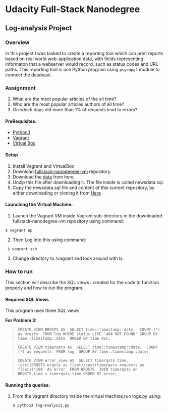# Udacity Full-Stack Nanodegree
## Log-analysis Project

### Overview

In this project I was tasked to create a reporting tool which can print reports based on real world web-application data, with fields representing informaton that a webserver would record, such as status codes and URL paths. This reporting tool is use Python program using  `psycopg2` module to connect the database.

### Assignment

1. What are the msot popular articles of the all time?
2. Who are the most popular articles authors of all time?
3. On which days did more than 1% of requests lead to errors?

#### PreRequisites:
* [Python3](https://www.python.org/)
* [Vagrant](https://www.vagrantup.com)
* [Virtual Box](https://www.virtualbox.org)

#### Setup

1. Install Vagrant and VirtualBox
2. Download [fullstack-nanodegree-vm](https://github.com/udacity/fullstack-nanodegree-vm) repository.
3. Download the [data](https://d17h27t6h515a5.cloudfront.net/topher/2016/August/57b5f748_newsdata/newsdata.zip) from here.
4. Unzip this file after downloading it. The file inside is called newsdata.sql.
5. Copy the newsdata.sql file and content of this current repository, by either downloading or cloning it from
  [Here](https://github.com/vamshi1020/log-analysis)


#### Launching the Virtual Machine:
1. Launch the Vagrant VM inside Vagrant sub-directory in the downloaded fullstack-nanodegree-vm repository using command:
  
  ```
  $ vagrant up
  ```
2. Then Log into this using command:
  
  ```
   $ vagrant ssh
   ```
3. Change directory to /vagrant and look around with ls.

### How to run

This section will describe the SQL views I created for the code to function properly and how to run the program.

#### Required SQL Views
This program uses three SQL views.

**For Problem 3:**

> `CREATE VIEW BRQSTS AS 
SELECT time::timestamp::date, 
COUNT (*) as wrqsts 
FROM log
WHERE status LIKE '404 NOT FOUND'
GROUP BY time::timestamp::date 
ORDER BY time ASC;`

> `CREATE VIEW timerqsts AS 
SELECT time::timestamp::date, 
COUNT (*) as requests 
FROM log 
GROUP BY time::timestamp::date;`

> `CREATE VIEW error_view AS 
SELECT timerqsts.time, 
(cast(BRQSTS.wrqsts as float)/cast(timerqsts.requests as float))*100 
AS error 
FROM BRQSTS 
JOIN timerqsts on BRQSTS.time = timerqsts.time
ORDER BY error;`

#### Running the queries:
1. From the vagrant directory inside the virtual machine,run logs.py using:
   ```
   $ python3 log-analysis.py
   ```
